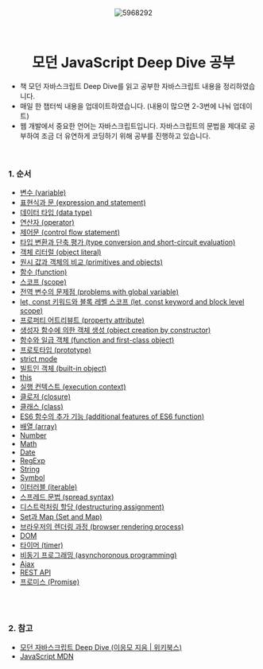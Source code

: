 <div align="center">

<br>

![5968292](https://github.com/chaevivin/JavaScript_study/assets/83055813/fc7e2cf4-e6b9-44d0-842b-55db5564d8e7) 

<br>

# 모던 JavaScript Deep Dive 공부

</div>

- 책 모던 자바스크립트 Deep Dive를 읽고 공부한 자바스크립트 내용을 정리하였습니다.
- 매일 한 챕터씩 내용을 업데이트하였습니다. (내용이 많으면 2-3번에 나눠 업데이트)
- 웹 개발에서 중요한 언어는 자바스크립트입니다. 자바스크립트의 문법을 제대로 공부하여 조금 더 유연하게 코딩하기 위해 공부를 진행하고 있습니다.

<br>

### 1. 순서
- [변수 (variable)](https://github.com/chaevivin/JavaScript_study/blob/main/contents/variable.md)
- [표현식과 문 (expression and statement)](https://github.com/chaevivin/JavaScript_study/blob/main/contents/expression%26statement.md)
- [데이터 타입 (data type)](https://github.com/chaevivin/JavaScript_study/blob/main/contents/datatype.md)
- [연산자 (operator)](https://github.com/chaevivin/JavaScript_study/blob/main/contents/operator.md)
- [제어문 (control flow statement)](https://github.com/chaevivin/JavaScript_study/blob/main/contents/control_flow_statement.md)
- [타입 변환과 단축 평가 (type conversion and short-circuit evaluation)](https://github.com/chaevivin/JavaScript_study/blob/main/contents/type_conversion%26short-circuit_evaluation.md)
- [객체 리터럴 (object literal)](https://github.com/chaevivin/JavaScript_study/blob/main/contents/object_literal.md)
- [원시 값과 객체의 비교 (primitives and objects)](https://github.com/chaevivin/JavaScript_study/blob/main/contents/primitives%26objects.md)
- [함수 (function)](https://github.com/chaevivin/JavaScript_study/blob/main/contents/function.md)
- [스코프 (scope)](https://github.com/chaevivin/JavaScript_study/blob/main/contents/scope.md)
- [전역 변수의 문제점 (problems with global variable)](https://github.com/chaevivin/JavaScript_study/blob/main/contents/problems_with_global_variable.md)
- [let, const 키워드와 블록 레벨 스코프 (let, const keyword and block level scope)](https://github.com/chaevivin/JavaScript_study/blob/main/contents/let%26const%26block_level_scope.md)
- [프로퍼티 어트리뷰트 (property attribute)](https://github.com/chaevivin/JavaScript_study/blob/main/contents/property_attribute.md)
- [생성자 함수에 의한 객체 생성 (object creation by constructor)](https://github.com/chaevivin/JavaScript_study/blob/main/contents/object_creation_by_constructor.md)
- [함수와 일급 객체 (function and first-class object)](https://github.com/chaevivin/JavaScript_study/blob/main/contents/function%26first-class_object.md)
- [프로토타입 (prototype)](https://github.com/chaevivin/JavaScript_study/blob/main/contents/prototype.md)
- [strict mode](https://github.com/chaevivin/JavaScript_study/blob/main/contents/strict_mode.md)
- [빌트인 객체 (built-in object)](https://github.com/chaevivin/JavaScript_study/blob/main/contents/built-in_object.md)
- [this](https://github.com/chaevivin/JavaScript_study/blob/main/contents/this.md)
- [실행 컨텍스트 (execution context)](https://github.com/chaevivin/JavaScript_study/blob/main/contents/execution_context.md)
- [클로저 (closure)](https://github.com/chaevivin/JavaScript_study/blob/main/contents/closure.md)
- [클래스 (class)](https://github.com/chaevivin/JavaScript_study/blob/main/contents/class.md)
- [ES6 함수의 추가 기능 (additional features of ES6 function)](https://github.com/chaevivin/JavaScript_study/blob/main/contents/additional_features_of_ES6_function.md)
- [배열 (array)](https://github.com/chaevivin/JavaScript_study/blob/main/contents/array.md)
- [Number](https://github.com/chaevivin/JavaScript_study/blob/main/contents/Number.md)
- [Math](https://github.com/chaevivin/JavaScript_study/blob/main/contents/Math.md)
- [Date](https://github.com/chaevivin/JavaScript_study/blob/main/contents/Date.md)
- [RegExp](https://github.com/chaevivin/JavaScript_study/blob/main/contents/RegExp.md)
- [String](https://github.com/chaevivin/JavaScript_study/blob/main/contents/String.md)
- [Symbol](https://github.com/chaevivin/JavaScript_study/blob/main/contents/Symbol.md)
- [이터러블 (iterable)](https://github.com/chaevivin/JavaScript_study/blob/main/contents/iterable.md)
- [스프레드 문법 (spread syntax)](https://github.com/chaevivin/JavaScript_study/blob/main/contents/spread_syntax.md)
- [디스트럭처링 할당 (destructuring assignment)](https://github.com/chaevivin/JavaScript_study/blob/main/contents/destructuring_assignment.md)
- [Set과 Map (Set and Map)](https://github.com/chaevivin/JavaScript_study/blob/main/contents/Set_and_Map.md)
- [브라우저의 렌더링 과정 (browser rendering process)](https://github.com/chaevivin/JavaScript_study/blob/main/contents/browser_rendering_process.md)
- [DOM](https://github.com/chaevivin/JavaScript_study/blob/main/contents/DOM.md)
- [타이머 (timer)](https://github.com/chaevivin/JavaScript_study/blob/main/contents/timer.md)
- [비동기 프로그래밍 (asynchoronous programming)](https://github.com/chaevivin/JavaScript_study/blob/main/contents/asynchronous_programming.md)
- [Ajax](https://github.com/chaevivin/JavaScript_study/blob/main/contents/ajax.md)
- [REST API](https://github.com/chaevivin/JavaScript_study/blob/main/contents/REST_API.md)
- [프로미스 (Promise)](https://github.com/chaevivin/JavaScript_study/blob/main/contents/promise.md) 

<br>
<br>

### 2. 참고
- [모던 자바스크립트 Deep Dive (이응모 지음 | 위키북스)](https://product.kyobobook.co.kr/detail/S000001766445?utm_source=google&utm_medium=cpc&utm_campaign=googleSearch&gclid=CjwKCAjwp6CkBhB_EiwAlQVyxfX0UuU4yLUCztxwLa55_yE7LYhRlSiX6oZ1DT3h5IKD1fXPMGvFQRoCfscQAvD_BwE)
- [JavaScript MDN](https://developer.mozilla.org/ko/docs/Web/JavaScript)